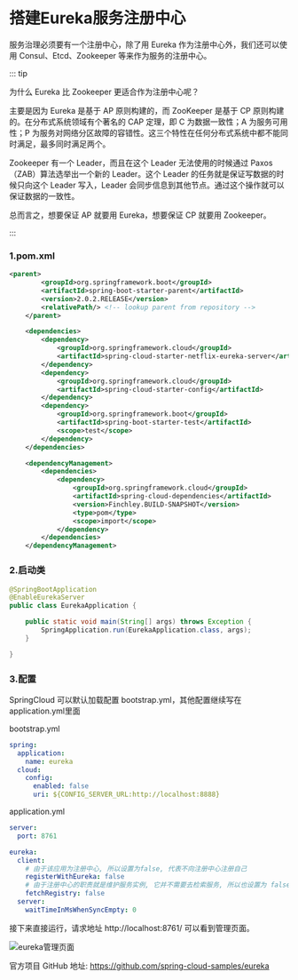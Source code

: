 # 搭建Eureka服务注册中心

服务治理必须要有一个注册中心，除了用 Eureka 作为注册中心外，我们还可以使用 Consul、Etcd、Zookeeper 等来作为服务的注册中心。

::: tip

为什么 Eureka 比 Zookeeper 更适合作为注册中心呢？

主要是因为 Eureka 是基于 AP 原则构建的，而 ZooKeeper 是基于 CP 原则构建的。在分布式系统领域有个著名的 CAP 定理，即 C 为数据一致性；A 为服务可用性；P 为服务对网络分区故障的容错性。这三个特性在任何分布式系统中都不能同时满足，最多同时满足两个。

 Zookeeper 有一个 Leader，而且在这个 Leader 无法使用的时候通过 Paxos（ZAB）算法选举出一个新的 Leader。这个 Leader 的任务就是保证写数据的时候只向这个 Leader 写入，Leader 会同步信息到其他节点。通过这个操作就可以保证数据的一致性。

总而言之，想要保证 AP 就要用 Eureka，想要保证 CP 就要用 Zookeeper。  

:::

### 1.pom.xml

```xml
<parent>
		<groupId>org.springframework.boot</groupId>
		<artifactId>spring-boot-starter-parent</artifactId>
		<version>2.0.2.RELEASE</version>
		<relativePath/> <!-- lookup parent from repository -->
	</parent>

	<dependencies>
		<dependency>
			<groupId>org.springframework.cloud</groupId>
			<artifactId>spring-cloud-starter-netflix-eureka-server</artifactId>
		</dependency>
		<dependency>
			<groupId>org.springframework.cloud</groupId>
			<artifactId>spring-cloud-starter-config</artifactId>
		</dependency>
		<dependency>
			<groupId>org.springframework.boot</groupId>
			<artifactId>spring-boot-starter-test</artifactId>
			<scope>test</scope>
		</dependency>
	</dependencies>

	<dependencyManagement>
		<dependencies>
			<dependency>
				<groupId>org.springframework.cloud</groupId>
				<artifactId>spring-cloud-dependencies</artifactId>
				<version>Finchley.BUILD-SNAPSHOT</version>
				<type>pom</type>
				<scope>import</scope>
			</dependency>
		</dependencies>
	</dependencyManagement>
```

### 2.启动类

```java {2}
@SpringBootApplication
@EnableEurekaServer
public class EurekaApplication {

	public static void main(String[] args) throws Exception {
		SpringApplication.run(EurekaApplication.class, args);
	}

}
```

### 3.配置

SpringCloud 可以默认加载配置 bootstrap.yml，其他配置继续写在 application.yml里面

bootstrap.yml

```yml {3}
spring:
  application:
    name: eureka
  cloud:
    config:
      enabled: false
      uri: ${CONFIG_SERVER_URL:http://localhost:8888}
```

application.yml

```yml
server:
  port: 8761

eureka:
  client:
    # 由于该应用为注册中心, 所以设置为false, 代表不向注册中心注册自己
    registerWithEureka: false
    # 由于注册中心的职责就是维护服务实例, 它并不需要去检索服务, 所以也设置为 false
    fetchRegistry: false
  server:
    waitTimeInMsWhenSyncEmpty: 0
```



接下来直接运行，请求地址 http://localhost:8761/ 可以看到管理页面。

![eureka管理页面](assets/1576673539598.png)

官方项目 GitHub 地址: https://github.com/spring-cloud-samples/eureka

